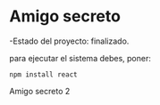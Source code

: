 <h1> Amigo secreto</h1>

-Estado del proyecto: finalizado.

para ejecutar el sistema debes, poner:

```npm install react```

Amigo secreto 2
